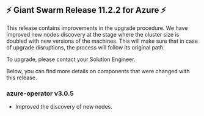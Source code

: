 ## ⚡️ Giant Swarm Release 11.2.2 for Azure ⚡️

This release contains improvements in the upgrade procedure.
We have improved new nodes discovery at the stage where the cluster size is doubled with new versions of the machines.
This will make sure that in case of upgrade disruptions, the process will follow its original path. 

To upgrade, please contact your Solution Engineer.

Below, you can find more details on components that were changed with this release.

### azure-operator v3.0.5
- Improved the discovery of new nodes.
